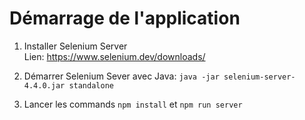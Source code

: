 

# Démarrage de l'application

1. Installer Selenium Server<br>
Lien: https://www.selenium.dev/downloads/

2. Démarrer Selenium Sever avec Java: `java -jar selenium-server-4.4.0.jar standalone`

3. Lancer les commands `npm install` et `npm run server`

